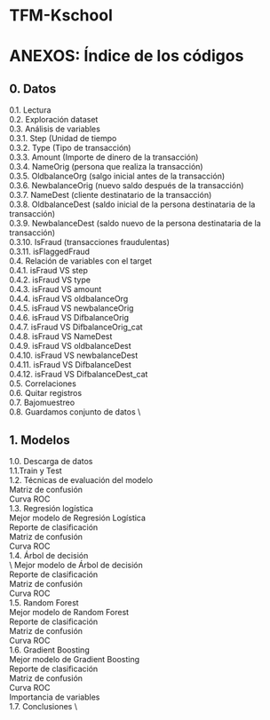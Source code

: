 # TFM-Kschool


# ANEXOS: Índice de los códigos
## 0.	Datos

0.1.	Lectura \
0.2.	 Exploración dataset \
0.3.	Análisis de variables \
0.3.1.	Step (Unidad de tiempo \
0.3.2.	Type (Tipo de transacción) \
0.3.3.	Amount (Importe de dinero de la transacción) \
0.3.4.	NameOrig (persona que realiza la transacción) \
0.3.5.	OldbalanceOrg (salgo inicial antes de la transacción) \
0.3.6.	NewbalanceOrig (nuevo saldo después de la transacción) \
0.3.7.	NameDest (cliente destinatario de la transacción) \
0.3.8.	OldbalanceDest (saldo inicial de la persona destinataria de la transacción) \
0.3.9.	NewbalanceDest (saldo nuevo de la persona destinataria de la transacción) \
0.3.10.	IsFraud (transacciones fraudulentas) \
0.3.11.	isFlaggedFraud \
0.4.	Relación de variables con el target \
0.4.1.	isFraud VS step \
0.4.2.	isFraud VS type \
0.4.3.	isFraud VS amount \
0.4.4.	isFraud VS oldbalanceOrg \
0.4.5.	isFraud VS newbalanceOrig \
0.4.6.	isFraud VS DifbalanceOrig \
0.4.7.	isFraud VS DifbalanceOrig_cat \
0.4.8.	isFraud VS NameDest \
0.4.9.	isFraud VS oldbalanceDest \
0.4.10.	isFraud VS newbalanceDest \
0.4.11.	isFraud VS DifbalanceDest \
0.4.12.	isFraud VS DifbalanceDest_cat \
0.5.	Correlaciones \
0.6.	Quitar registros \
0.7.	Bajomuestreo \
0.8.	Guardamos conjunto de datos \



## 1.	Modelos
1.0. Descarga de datos \
1.1.Train y Test \
1.2. Técnicas de evaluación del modelo \
	Matriz de confusión \
	Curva ROC \
1.3.	Regresión logística \
Mejor modelo de Regresión Logística \
Reporte de clasificación \
Matriz de confusión \
Curva ROC \
1.4.	Árbol de decisión \
\\ Mejor modelo de Árbol de decisión \
Reporte de clasificación \
Matriz de confusión \
Curva ROC \
1.5.	Random Forest \
Mejor modelo de Random Forest \
Reporte de clasificación \
Matriz de confusión \
Curva ROC \
1.6.	Gradient Boosting \
Mejor modelo de Gradient Boosting \
Reporte de clasificación \
Matriz de confusión \
Curva ROC \
Importancia de variables \
1.7.	Conclusiones \
